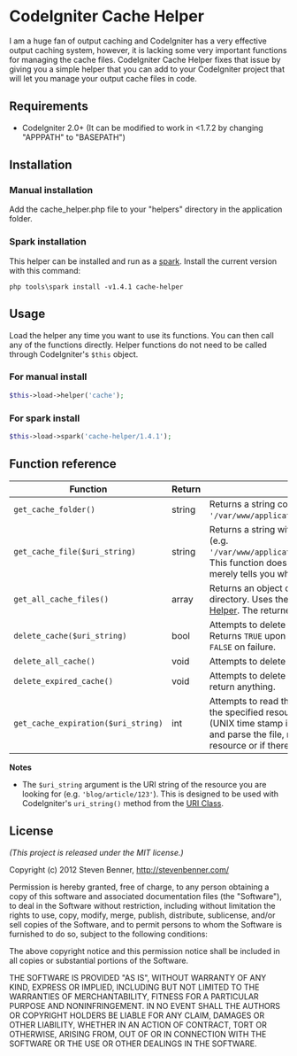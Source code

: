# CodeIgniter Cache Helper

I am a huge fan of output caching and CodeIgniter has a very effective output caching system, however, it is lacking some very important functions for managing the cache files. CodeIgniter Cache Helper fixes that issue by giving you a simple helper that you can add to your CodeIgniter project that will let you manage your output cache files in code.

## Requirements

* CodeIgniter 2.0+ (It can be modified to work in <1.7.2 by changing "APPPATH" to "BASEPATH")

## Installation

### Manual installation

Add the cache_helper.php file to your "helpers" directory in the application folder.

### Spark installation

This helper can be installed and run as a [spark](http://getsparks.org/). Install the current version with this command:

`php tools\spark install -v1.4.1 cache-helper`

## Usage

Load the helper any time you want to use its functions. You can then call any of the functions directly. Helper functions do not need to be called through CodeIgniter's `$this` object.

### For manual install

```php
$this->load->helper('cache');
```

### For spark install

```php
$this->load->spark('cache-helper/1.4.1');
```

## Function reference

| Function | Return | Description |
| ----- | ----- | ----- |
| `get_cache_folder()` | string | Returns a string containing the path to the cache directory. (e.g. `'/var/www/application/cache'`) |
| `get_cache_file($uri_string)` | string | Returns a string with the path to the cache file for a specific URI. (e.g. `'/var/www/application/cache/d41d8cd98f00b204e9800998ecf8427e'`) This function does not check for the existence of that cache file, it merely tells you where CodeIgniter would cache that resource. |
| `get_all_cache_files()` | array | Returns an object containing information for every file in the cache directory. Uses the `get_dir_file_info()` function from the [File Helper](http://codeigniter.com/user_guide/helpers/file_helper.html). The returned object will be in that format. |
| `delete_cache($uri_string)` | bool | Attempts to delete the cached file for the specified resource. Returns `TRUE` upon success or if that file does not exist, returns `FALSE` on failure. |
| `delete_all_cache()` | void | Attempts to delete ALL cache files. Does not return anything. |
| `delete_expired_cache()` | void | Attempts to delete all cache files which have expired. Does not return anything. |
| `get_cache_expiration($uri_string)` | int | Attempts to read the expiration time stamp from the cache file for the specified resource. Returns an integer with the time stamp (UNIX time stamp in `time()` format, e.g. `1307158229`) if it could find and parse the file, returns `FALSE` if there is no cache file for the resource or if there was a problem reading/parsing the file. |

**Notes**

* The `$uri_string` argument is the URI string of the resource you are looking for (e.g. `'blog/article/123'`). This is designed to be used with CodeIgniter's `uri_string()` method from the [URI Class](http://codeigniter.com/user_guide/libraries/uri.html).

## License

*(This project is released under the MIT license.)*

Copyright (c) 2012 Steven Benner, http://stevenbenner.com/

Permission is hereby granted, free of charge, to any person obtaining a copy of this software and associated documentation files (the "Software"), to deal in the Software without restriction, including without limitation the rights to use, copy, modify, merge, publish, distribute, sublicense, and/or sell copies of the Software, and to permit persons to whom the Software is furnished to do so, subject to the following conditions:

The above copyright notice and this permission notice shall be included in all copies or substantial portions of the Software.

THE SOFTWARE IS PROVIDED "AS IS", WITHOUT WARRANTY OF ANY KIND, EXPRESS OR IMPLIED, INCLUDING BUT NOT LIMITED TO THE WARRANTIES OF MERCHANTABILITY, FITNESS FOR A PARTICULAR PURPOSE AND NONINFRINGEMENT. IN NO EVENT SHALL THE AUTHORS OR COPYRIGHT HOLDERS BE LIABLE FOR ANY CLAIM, DAMAGES OR OTHER LIABILITY, WHETHER IN AN ACTION OF CONTRACT, TORT OR OTHERWISE, ARISING FROM, OUT OF OR IN CONNECTION WITH THE SOFTWARE OR THE USE OR OTHER DEALINGS IN THE SOFTWARE.
